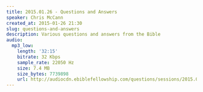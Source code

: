 ```yaml
---
title: 2015.01.26 - Questions and Answers
speaker: Chris McCann
created_at: 2015-01-26 21:30
slug: questions-and-answers
description: Various questions and answers from the Bible
audio:
  mp3_low:
    length: '32:15'
    bitrate: 32 Kbps
    sample_rate: 22050 Hz
    size: 7.4 MB
    size_bytes: 7739898
    url: http://audiocdn.ebiblefellowship.com/questions/sessions/2015.01.26_McCann_-_Questions_and_Answers.mp3
---
```

